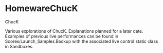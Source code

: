 # HomewareChucK
 ChucK

Various explorations of ChucK. Explanations planned for a later date.
Examples of previous live performances can be found in Scores/Launch_Samples.Backup with the associated live control static class in Sandboxes.
